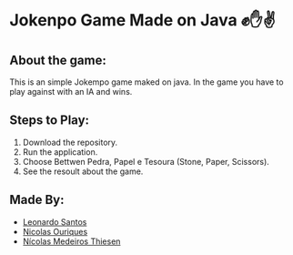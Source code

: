 # Jokenpo Game Made on Java ✊✋✌

## About the game:
This is an simple Jokempo game maked on java. In the game you have to play against with an IA and wins.

## Steps to Play:
1. Download the repository.
2. Run the application.
3. Choose Bettwen Pedra, Papel e Tesoura (Stone, Paper, Scissors).
4. See the resoult about the game.

## Made By:
- [Leonardo Santos](https://github.com/SantosLeonard)
- [Nicolas Ouriques](https://github.com/nicolasouri)
- [Nícolas Medeiros Thiesen](https://github.com/NicolasThiesen)
